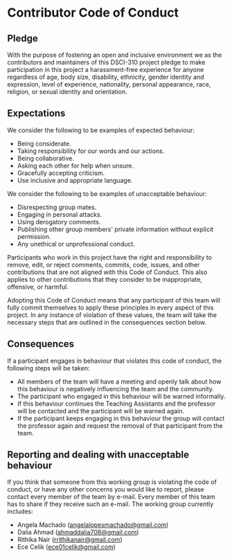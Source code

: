 # Contributor Code of Conduct

## Pledge

With the purpose of fostering an open and inclusive environment we as the contributors and maintainers of this DSCI-310 project pledge to make participation in this project a harassment-free experience for anyone regardless of age, body size, disability, ethnicity, gender identity and expression, level of experience, nationality, personal appearance, race, religion, or sexual identity and orientation. 

## Expectations

We consider the following to be examples of expected behaviour:

* Being considerate.
* Taking responsibility for our words and our actions.
* Being collaborative.
* Asking each other for help when unsure.
* Gracefully accepting criticism.
* Use inclusive and appropriate language.

We consider the following to be examples of unacceptable behaviour:

* Disrespecting group mates.
* Engaging in personal attacks.
* Using derogatory comments.
* Publishing other group members' private information without explicit permission.
* Any unethical or unprofessional conduct.

Participants who work in this project have the right and responsibility to remove, edit, or reject comments, commits, code, issues, and other contributions that are not aligned with this Code of Conduct. This also applies to other contributions that they consider to be inappropriate, offensive, or harmful.

Adopting this  Code of Conduct means that any participant of this team will fully commit themselves to apply these principles in every aspect of this project. In any instance of violation of these values, the team will take the necessary steps that are outlined in the consequences section below.

## Consequences

If a participant engages in behaviour that violates this code of conduct, the following steps will be taken:

* All members of the team will have a meeting and openly talk about how this behaviour is negatively influencing the team and the community.  
* The participant who engaged in this behaviour will be warned informally. 
* If this behaviour continues the Teaching Assistants and the professor will be contacted and the participant will be warned again.
* If the participant keeps engaging in this behaviour the group will contact the professor again and request the removal of that participant from the team.


## Reporting and dealing with unacceptable behaviour

If you think that someone from this working group is violating the code of conduct, or have any other concerns you would like to report, please contact every member of the team by e-mail. Every member of this team has to share if they receive such an e-mail. The working group currently includes:

- Angela Machado (angelalopesmachado@gmail.com)
- Dalia Ahmad (ahmaddalia708@gmail.com)
- Rithika Nair (rrithikanair@gmail.com)
- Ece Celik (ece01celik@gmail.com)

